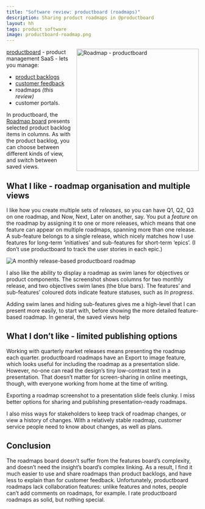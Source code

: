 ```yaml
---
title: "Software review: productboard (roadmaps)"
description: Sharing product roadmaps in @productboard
layout: hh
tags: product software
image: productboard-roadmap.png
---
```


<img src="productboard-roadmap.png" alt="Roadmap - productboard" style="width:320px;float:right;margin:0 0 1em 1em">

[productboard](https://www.productboard.com/) - product management SaaS - lets you manage:

* [product backlogs](productboard-product-backlog-review)
* [customer feedback](productboard-customer-feedback-review)
* roadmaps _(this review)_
* customer portals.

In productboard, the [Roadmap board](https://help.productboard.com/en/articles/260208-6-roadmap-communicate-your-plan) presents selected product backlog items in columns.
As with the product backlog, you can choose between different kinds of view, and switch between saved views.

## What I like - roadmap organisation and multiple views

I like how you create multiple sets of _releases_, so you can have Q1, Q2, Q3 on one roadmap, and Now, Next, Later on another, say.
You put a _feature_ on the roadmap by assigning it to one or more releases, which means that one feature can appear on multiple roadmaps, spanning more than one release.
A sub-feature belongs to a single release, which nicely matches how I use features for long-term ‘initiatives’ and sub-features for short-term ‘epics’.
(I don’t use productboard to track the user stories in each epic.)

![A monthly release-based productboard roadmap](productboard-roadmap.png)

I also like the ability to display a roadmap as swim lanes for objectives or product components.
The screenshot shows columns for two monthly release, and two objectives swim lanes (the blue bars).
The features’ and sub-features’ coloured dots indicate feature statuses, such as _In progress_.

Adding swim lanes and hiding sub-features gives me a high-level that I can present more easily, to start with, before showing the more detailed feature-based roadmap.
In general, the saved views help 

## What I don’t like - limited publishing options

Working with quarterly market releases means presenting the roadmap each quarter.
productboard roadmaps have an Export to image feature, which looks useful for including the roadmap as a presentation slide.
However, no-one can read the design’s tiny low-contrast text in a presentation.
That doesn’t matter for screen-sharing in online meetings, though, with everyone working from home at the time of writing.

Exporting a roadmap screenshot to a presentation slide feels clunky.
I miss better options for sharing and publishing presentation-ready roadmaps.

I also miss ways for stakeholders to keep track of roadmap changes, or view a history of changes.
With a relatively stable roadmap, customer service people need to know about changes, as well as plans.

## Conclusion

The roadmaps board doesn’t suffer from the features board’s complexity, and doesn’t need the insight’s board’s complex linking.
As a result, I find it much easier to use and share roadmaps than product backlogs, and have less to explain than for customer feedback.
Unfortunately, productboard roadmaps lack collaboration features: unlike features and notes, people can’t add comments on roadmaps, for example.
I rate productboard roadmaps as solid, but nothing special.
